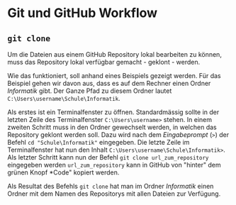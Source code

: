 # Git und GitHub Workflow

## `git clone`

Um die Dateien aus einem GitHub Repository lokal bearbeiten zu können,
muss das Repository lokal verfügbar gemacht - geklont - werden. 

Wie das funktioniert, soll anhand eines Beispiels gezeigt werden. 
Für das Beispiel gehen wir davon aus,
dass es auf dem Rechner einen Ordner *Informatik* gibt. Der Ganze Pfad
zu diesem Ordner lautet `C:\Users\username\Schule\Informatik`.

Als erstes ist ein Terminalfenster zu öffnen. Standardmässig sollte in
der letzten Zeile des Terminalfenster `C:\Users\username>` stehen. In
einem zweiten Schritt muss in den Ordner gewechselt werden, in welchen
das Repository geklont werden soll. Dazu wird nach dem *Eingabeprompt*
(`>`) der Befehl `cd "Schule\Informatik"` eingegeben.
Die letzte Zeile im Terminalfenster hat nun den Inhalt
`C:\Users\username\Schule\Informatik>`. 
Als letzter Schritt kann nun der Befehl `git clone url_zum_repository`
eingegeben werden `url_zum_repository` kann in GitHub von "hinter" dem
grünen Knopf *Code" kopiert werden.

Als Resultat des Befehls `git clone` hat man im Ordner *Informatik*
einen Ordner mit dem Namen des Repositorys mit allen Dateien zur
Verfügung. 